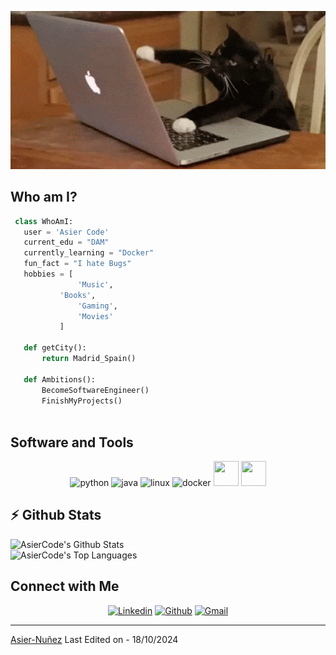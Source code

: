 <p align="center">
  <img src="https://github.com/AsierCode/AsierCode/blob/main/gato.gif" alt="Github Banner">
</p>


## Who am I?

 ```python
  class WhoAmI:
    user = 'Asier Code'
	current_edu = "DAM"
    currently_learning = "Docker"
    fun_fact = "I hate Bugs"
	hobbies = [
				'Music',
 			'Books',
				'Gaming',
				'Movies'
			]
	
	def getCity():
		return Madrid_Spain()
	
	def Ambitions():
		BecomeSoftwareEngineer()
		FinishMyProjects()
	
 ```

## Software and Tools
<!-- LANGUAGES AND TOOLS -->
<p align="center"> 
  <img src="https://img.icons8.com/?size=100&id=13441&format=png&color=000000" alt="python" width="40" height="40"/>
  <img src="https://img.icons8.com/?size=100&id=13679&format=png&color=000000" alt="java" width="40" height="40"/>
  <img src="https://img.icons8.com/?size=100&id=17842&format=png&color=000000" alt="linux" width="40" height="40"/>
  <img src="https://img.icons8.com/?size=100&id=22813&format=png&color=000000" alt="docker" width="40" height="40"/>
  <img src="https://img.icons8.com/?size=100&id=20906&format=png&color=000000" width="40" height="40"/>
  <img src="https://img.icons8.com/?size=100&id=12599&format=png&color=000000" width="40" height="40"/>
</p>  


## :zap: Github Stats

<img align="left" src="https://github-readme-stats.sumanth-talluri.vercel.app/api?username=AsierCode&show_icons=true&title_color=fff&icon_color=79ff97&text_color=efefef&bg_color=24292e" alt="AsierCode's Github Stats" width="60%">
  
<img src="https://github-readme-stats.sumanth-talluri.vercel.app/api/top-langs/?username=AsierCode&show_icons=true&hide_border=true&theme=dark" width="37%" alt="AsierCode's Top Languages">



<!-- stats
![GitHub stats](https://github-readme-stats.vercel.app/api?username=AsierCode&show_icons=true&hide_border=true&theme=dark)
![Sumanth's github Programming stats](https://github-readme-stats.vercel.app/api/top-langs/?username=AsierCode&show_icons=true&hide_border=true")-->

<!-- repos
<a href="https://github.com/Sumanth-Talluri/PortfolioWEB">
  <img align="left" src="https://github-readme-stats.vercel.app/api/pin/?username=AsierCode&repo=PortfolioWEB&theme=dark" />
</a>
-->


## Connect with Me


<p align="center">
  <a href="https://www.linkedin.com/in/asier-nuñez-garcia/"><img alt="Linkedin" title="AsierCode Linkedin" src="https://img.shields.io/badge/LinkedIn-0077B5?style=for-the-badge&logo=linkedin&logoColor=white"></a>
  <a href="https://github.com/AsierCode#"><img alt="Github" title="AsierCode Github" src="https://img.shields.io/badge/GitHub-100000?style=for-the-badge&logo=github&logoColor=white"></a>
<a href="mailto:asierngcode@gmail.com?subject=Contacto%20desde%20tu%20sitio%20web&body=Hola%20Asier,">
    <img alt="Gmail" title="AsierCode Gmail" src="https://img.shields.io/badge/Gmail-D14836?style=for-the-badge&logo=gmail&logoColor=white">
</a>

 </p>

------
[Asier-Nuñez](https://github.com/AsierCode)
Last Edited on - 18/10/2024
